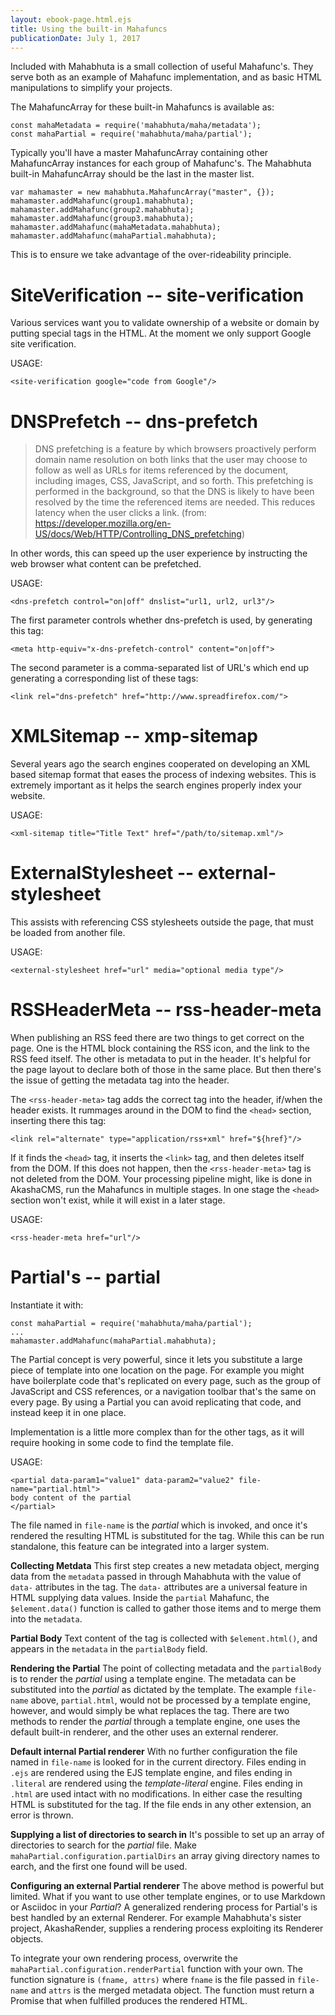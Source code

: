 ```yaml
---
layout: ebook-page.html.ejs
title: Using the built-in Mahafuncs
publicationDate: July 1, 2017
---
```


Included with Mahabhuta is a small collection of useful Mahafunc's.  They serve both as an example of Mahafunc implementation, and as basic HTML manipulations to simplify your projects.

The MahafuncArray for these built-in Mahafuncs is available as:

```
const mahaMetadata = require('mahabhuta/maha/metadata');
const mahaPartial = require('mahabhuta/maha/partial');
```

Typically you'll have a master MahafuncArray containing other MahafuncArray instances for each group of Mahafunc's.  The Mahabhuta built-in MahafuncArray should be the last in the master list.

```
var mahamaster = new mahabhuta.MahafuncArray("master", {});
mahamaster.addMahafunc(group1.mahabhuta);
mahamaster.addMahafunc(group2.mahabhuta);
mahamaster.addMahafunc(group3.mahabhuta);
mahamaster.addMahafunc(mahaMetadata.mahabhuta);
mahamaster.addMahafunc(mahaPartial.mahabhuta);
```

This is to ensure we take advantage of the over-rideability principle.

# SiteVerification -- site-verification

Various services want you to validate ownership of a website or domain by putting special tags in the HTML.  At the moment we only support Google site verification.

USAGE:

```
<site-verification google="code from Google"/>
```

# DNSPrefetch -- dns-prefetch

> DNS prefetching is a feature by which browsers proactively perform domain name resolution on both links that the user may choose to follow as well as URLs for items referenced by the document, including images, CSS, JavaScript, and so forth. This prefetching is performed in the background, so that the DNS is likely to have been resolved by the time the referenced items are needed.  This reduces latency when the user clicks a link.  (from: https://developer.mozilla.org/en-US/docs/Web/HTTP/Controlling_DNS_prefetching)

In other words, this can speed up the user experience by instructing the web browser what content can be prefetched.

USAGE:

```
<dns-prefetch control="on|off" dnslist="url1, url2, url3"/>
```

The first parameter controls whether dns-prefetch is used, by generating this tag:

```
<meta http-equiv="x-dns-prefetch-control" content="on|off">
```

The second parameter is a comma-separated list of URL's which end up generating a corresponding list of these tags:

```
<link rel="dns-prefetch" href="http://www.spreadfirefox.com/">
```

# XMLSitemap -- xmp-sitemap

Several years ago the search engines cooperated on developing an XML based sitemap format that eases the process of indexing websites.  This is extremely important as it helps the search engines properly index your website.

USAGE:

```
<xml-sitemap title="Title Text" href="/path/to/sitemap.xml"/>
```

# ExternalStylesheet -- external-stylesheet

This assists with referencing CSS stylesheets outside the page, that must be loaded from another file.

USAGE:

```
<external-stylesheet href="url" media="optional media type"/>
```

# RSSHeaderMeta -- rss-header-meta

When publishing an RSS feed there are two things to get correct on the page.  One is the HTML block containing the RSS icon, and the link to the RSS feed itself.  The other is metadata to put in the header.  It's helpful for the page layout to declare both of those in the same place.  But then there's the issue of getting the metadata tag into the header.

The `<rss-header-meta>` tag adds the correct tag into the header, if/when the header exists.  It rummages around in the DOM to find the `<head>` section, inserting there this tag:

```
<link rel="alternate" type="application/rss+xml" href="${href}"/>
```

If it finds the `<head>` tag, it inserts the `<link>` tag, and then deletes itself from the DOM.  If this does not happen, then the `<rss-header-meta>` tag is not deleted from the DOM.  Your processing pipeline might, like is done in AkashaCMS, run the Mahafuncs in multiple stages.  In one stage the `<head>` section won't exist, while it will exist in a later stage.

USAGE:

```
<rss-header-meta href="url"/>
```

# Partial's -- partial

Instantiate it with:

```
const mahaPartial = require('mahabhuta/maha/partial');
...
mahamaster.addMahafunc(mahaPartial.mahabhuta);
```

The Partial concept is very powerful, since it lets you substitute a large piece of template into one location on the page.  For example you might have boilerplate code that's replicated on every page, such as the group of JavaScript and CSS references, or a navigation toolbar that's the same on every page.  By using a Partial you can avoid replicating that code, and instead keep it in one place.

Implementation is a little more complex than for the other tags, as it will require hooking in some code to find the template file.

USAGE:

```
<partial data-param1="value1" data-param2="value2" file-name="partial.html">
body content of the partial
</partial>
```

The file named in `file-name` is the _partial_ which is invoked, and once it's rendered the resulting HTML is substituted for the tag.  While this can be run standalone, this feature can be integrated into a larger system.

**Collecting Metdata** This first step creates a new metadata object, merging data from the `metadata` passed in through Mahabhuta with the value of `data-` attributes in the tag.  The `data-` attributes are a universal feature in HTML supplying data values.  Inside the `partial` Mahafunc, the `$element.data()` function is called to gather those items and to merge them into the `metadata`.

**Partial Body** Text content of the tag is collected with `$element.html()`, and appears in the `metadata` in the `partialBody` field.

**Rendering the Partial** The point of collecting metadata and the `partialBody` is to render the _partial_ using a template engine.  The metadata can be substituted into the _partial_ as dictated by the template.  The example `file-name` above, `partial.html`, would not be processed by a template engine, however, and would simply be what replaces the tag.  There are two methods to render the _partial_ through a template engine, one uses the default built-in renderer, and the other uses an external renderer.

**Default internal Partial renderer** With no further configuration the file named in `file-name` is looked for in the current directory.  Files ending in `.ejs` are rendered using the EJS template engine, and files ending in `.literal` are rendered using the _template-literal_ engine.  Files ending in `.html` are used intact with no modifications.  In either case the resulting HTML is substituted for the tag.  If the file ends in any other extension, an error is thrown.

**Supplying a list of directories to search in** It's possible to set up an array of directories to search for the _partial_ file.  Make `mahaPartial.configuration.partialDirs` an array giving directory names to earch, and the first one found will be used.

**Configuring an external Partial renderer** The above method is powerful but limited.  What if you want to use other template engines, or to use Markdown or Asciidoc in your _Partial_?  A generalized rendering process for Partial's is best handled by an external Renderer.  For example Mahabhuta's sister project, AkashaRender, supplies a rendering process exploiting its Renderer objects.  

To integrate your own rendering process, overwrite the `mahaPartial.configuration.renderPartial` function with your own.  The function signature is `(fname, attrs)` where `fname` is the file passed in `file-name` and `attrs` is the merged metadata object.  The function must return a Promise that when fulfilled produces the rendered HTML.


